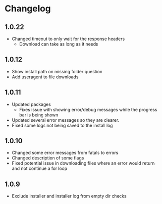 # Changelog

## 1.0.22

- Changed timeout to only wait for the response headers
  - Download can take as long as it needs

## 1.0.12
- Show install path on missing folder question
- Add useragent to file downloads

## 1.0.11
- Updated packages
  - Fixes issue with showing error/debug messages while the progress bar is being shown
- Updated several error messages so they are clearer.
- Fixed some logs not being saved to the install log

## 1.0.10
- Changed some error messages from fatals to errors
- Changed description of some flags
- Fixed potential issue in downloading files where an error would return and not continue a for loop

## 1.0.9
- Exclude installer and installer log from empty dir checks